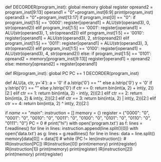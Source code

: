 

def DECORDER(program_inst):
        global memory
        global register
        opreand2 = program_inst[9:13]
        operand1 = "0"+program_inst[6:9]
        print(program_inst)
        operand3 = "0"+program_inst[13:17]
        if program_inst[0] == "0":
            if program_inst[1:5] == '0000':
                register[operand1] = ALU(str(operand3), 0, str(opreand2))
            elif program_inst[1:5] == '0001':
                register[operand1] = ALU(str(operand3), 1, str(opreand2))
            elif program_inst[1:5] == '0010':
                register[operand1] = ALU(str(operand3), 2, str(opreand2))
            elif program_inst[1:5] == '0011':
                register[operand1] = ALU(str(operand3), 3, str(opreand2))
            elif program_inst[1:5] == '0100':
                register[operand1] = ALU(str(operand3), 4, str(opreand2))
        else:
            if program_inst[1:5] == '0101':
                opreand2 = memory[program_inst[9:13]]
                register[operand1] = opreand2
            else:
                memory[opreand2] = register[operand1]


def IR(program_inst):
        global PC
        PC += 1
        DECORDER(program_inst)


def ALU(a, ctr, y='4'):
    a = '0' if a.lstrip('0') == "" else a.lstrip('0')
    y = '0' if y.lstrip('0') == "" else y.lstrip('0')
    if ctr == 0:
        return bin(int(a, 2) + int(y, 2))[2:]
    elif ctr == 1:
        return bin(int(a, 2) - int(y, 2))[2:]
    elif ctr == 2:
        return bin(int(a, 2) & int(y, 2))[2:]
    elif ctr == 3:
        return bin(int(a, 2) | int(y, 2))[2:]
    elif ctr == 4:
        return bin(int(a, 2) ^ int(y, 2))[2:]
   
if _name_ == "_main_":
    instruction = []
    memory = {}
    register = {"0000": "0", "0001": "0", "0010": "0", "0011": "0", "0100": "0", "0101": "0", "0110": "0", "0111": "0"}
    PC = 0
    # print("hi")
    with open('program.txt') as f:
        lines = f.readlines()
        for line in lines:
            instruction.append(line.split()[0])
    with open('data.txt') as g:
        lines = g.readlines()
        for line in lines:
            data = line.split()
            memory[data[0]] = data[1]
    # while (PC != len(instruction)):
    #     IR(instruction[PC])
    IR(instruction[0])
    print(memory)
    print(register)
    IR(instruction[1])
    print(memory)
    print(register)
    IR(instruction[2])
    print(memory)
    print(register)
